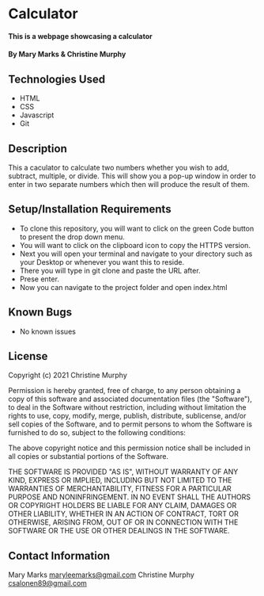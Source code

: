 # Calculator

#### This is a webpage showcasing a calculator

#### By Mary Marks & Christine Murphy

## Technologies Used
* HTML
* CSS
* Javascript
* Git

## Description
This a caculator to calculate two numbers whether you wish to add, subtract, multiple, or divide. This will show you a pop-up window in order to enter in two separate numbers which then will produce the result of them.

## Setup/Installation Requirements
* To clone this repository, you will want to click on the green Code button to present the drop down menu.
* You will want to click on the clipboard icon to copy the HTTPS version.
* Next you will open your terminal and navigate to your directory such as your Desktop or whenever you want this to reside.
* There you will type in git clone and paste the URL after.
* Prese enter.
* Now you can navigate to the project folder and open index.html


## Known Bugs
* No known issues

## License

Copyright (c) 2021 Christine Murphy

Permission is hereby granted, free of charge, to any person obtaining a copy of this software and associated documentation files (the "Software"), to deal in the Software without restriction, including without limitation the rights to use, copy, modify, merge, publish, distribute, sublicense, and/or sell copies of the Software, and to permit persons to whom the Software is furnished to do so, subject to the following conditions:

The above copyright notice and this permission notice shall be included in all copies or substantial portions of the Software.

THE SOFTWARE IS PROVIDED "AS IS", WITHOUT WARRANTY OF ANY KIND, EXPRESS OR IMPLIED, INCLUDING BUT NOT LIMITED TO THE WARRANTIES OF MERCHANTABILITY, FITNESS FOR A PARTICULAR PURPOSE AND NONINFRINGEMENT. IN NO EVENT SHALL THE AUTHORS OR COPYRIGHT HOLDERS BE LIABLE FOR ANY CLAIM, DAMAGES OR OTHER LIABILITY, WHETHER IN AN ACTION OF CONTRACT, TORT OR OTHERWISE, ARISING FROM, OUT OF OR IN CONNECTION WITH THE SOFTWARE OR THE USE OR OTHER DEALINGS IN THE SOFTWARE.

## Contact Information
Mary Marks maryleemarks@gmail.com
Christine Murphy csalonen89@gmail.com